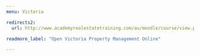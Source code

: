 ```yaml
---
menu: Victoria

redirects2:
  url: http://www.academyrealestatetraining.com/au/moodle/course/view.php?id=125

readmore_label: "Open Victoria Property Management Online"

---
```

